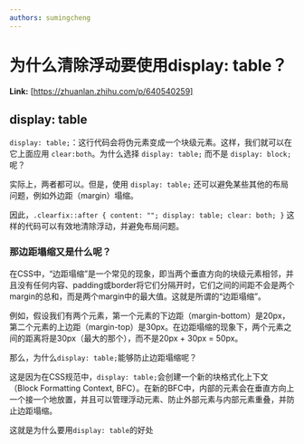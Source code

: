 ```yaml
---
authors: sumingcheng
---
```

# 为什么清除浮动要使用display: table？



 **Link:** [https://zhuanlan.zhihu.com/p/640540259]

## display: table  

`display: table;`：这行代码会将伪元素变成一个块级元素。这样，我们就可以在它上面应用 `clear:both`。为什么选择 `display: table;` 而不是 `display: block;` 呢？

实际上，两者都可以。但是，使用 `display: table;` 还可以避免某些其他的布局问题，例如外边距（margin）塌缩。

因此，`.clearfix::after { content: ""; display: table; clear: both; }` 这样的代码可以有效地清除浮动，并避免布局问题。

### 那边距塌缩又是什么呢？  

在CSS中，“边距塌缩”是一个常见的现象，即当两个垂直方向的块级元素相邻，并且没有任何内容、padding或border将它们分隔开时，它们之间的间距不会是两个margin的总和，而是两个margin中的最大值。这就是所谓的“边距塌缩”。

例如，假设我们有两个元素，第一个元素的下边距（margin-bottom）是20px，第二个元素的上边距（margin-top）是30px。在边距塌缩的现象下，两个元素之间的距离将是30px（最大的那个），而不是20px + 30px = 50px。

那么，为什么`display: table;`能够防止边距塌缩呢？

这是因为在CSS规范中，`display: table;`会创建一个新的块格式化上下文（Block Formatting Context, BFC）。在新的BFC中，内部的元素会在垂直方向上一个接一个地放置，并且可以管理浮动元素、防止外部元素与内部元素重叠，并防止边距塌缩。

这就是为什么要用`display: table`的好处

